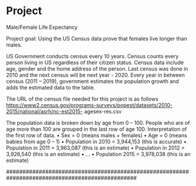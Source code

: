 # Project
  Male/Female Life Expectancy

Project goal: Using the US Census data prove that females live longer than males.

US Government conducts census every 10 years. Census counts every person living in US regardless
of their citizen status. Census data include age, gender and the home address of the person. Last
census was done in 2010 and the next census will be next year - 2020. Every year in between census
(2011 – 2019), government estimates the population growth and adds the estimated data to the table.

The URL of the census file needed for this project is as follows
https://www2.census.gov/programs-surveys/popest/datasets/2010-2015/national/asrh/nc-est2015-
agesex-res.csv

The population data is broken down by age from 0 – 100. People who are of age more than 100 are
grouped in the last row of age 100.
Interpretation of the first row of data.
  • Sex = 0 (means males + females)
  • Age = 0 (means babies from age 0 – 1)
  • Population in 2010 = 3,944,153 (this is accurate)
  • Population in 2011 = 3,963,087 (this is an estimate)
  • Population in 2012 = 3,926,540 (this is an estimate)
  • …
  • Population 2015 = 3,978,038 (this is an estimate)

################################################################################################
